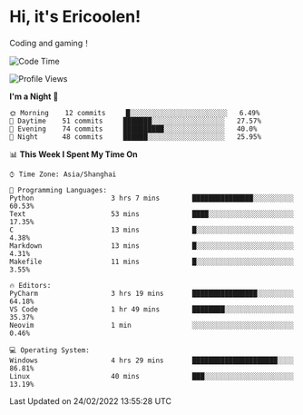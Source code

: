 # Hi, it's Ericoolen!
Coding and gaming！

<!--START_SECTION:waka-->
![Code Time](http://img.shields.io/badge/Code%20Time-184%20hrs%2036%20mins-blue)

![Profile Views](http://img.shields.io/badge/Profile%20Views-4-blue)

**I'm a Night 🦉** 

```text
🌞 Morning    12 commits     █░░░░░░░░░░░░░░░░░░░░░░░░   6.49% 
🌆 Daytime    51 commits     ███████░░░░░░░░░░░░░░░░░░   27.57% 
🌃 Evening    74 commits     ██████████░░░░░░░░░░░░░░░   40.0% 
🌙 Night      48 commits     ██████░░░░░░░░░░░░░░░░░░░   25.95%

```


📊 **This Week I Spent My Time On** 

```text
⌚︎ Time Zone: Asia/Shanghai

💬 Programming Languages: 
Python                   3 hrs 7 mins        ███████████████░░░░░░░░░░   60.53% 
Text                     53 mins             ████░░░░░░░░░░░░░░░░░░░░░   17.35% 
C                        13 mins             █░░░░░░░░░░░░░░░░░░░░░░░░   4.38% 
Markdown                 13 mins             █░░░░░░░░░░░░░░░░░░░░░░░░   4.31% 
Makefile                 11 mins             █░░░░░░░░░░░░░░░░░░░░░░░░   3.55%

🔥 Editors: 
PyCharm                  3 hrs 19 mins       ████████████████░░░░░░░░░   64.18% 
VS Code                  1 hr 49 mins        ████████░░░░░░░░░░░░░░░░░   35.37% 
Neovim                   1 min               ░░░░░░░░░░░░░░░░░░░░░░░░░   0.46%

💻 Operating System: 
Windows                  4 hrs 29 mins       █████████████████████░░░░   86.81% 
Linux                    40 mins             ███░░░░░░░░░░░░░░░░░░░░░░   13.19%

```


 Last Updated on 24/02/2022 13:55:28 UTC
<!--END_SECTION:waka-->

